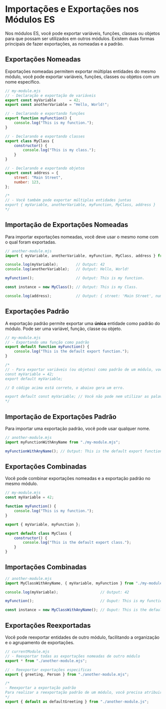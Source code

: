 # Importações e Exportações nos Módulos ES

Nos módulos ES, você pode exportar variáveis, funções, classes ou objetos para que possam ser utilizados em outros módulos. Existem duas formas principais de fazer exportações, as nomeadas e a padrão.

## Exportações Nomeadas

Exportações nomeadas permitem exportar múltiplas entidades do mesmo módulo, você pode exportar variáveis, funções, classes ou objetos com um nome específico.

```JavaScript
// my-module.mjs
// - Declaração e exportação de variáveis
export const myVariable      = 42;
export const anotherVariable = "Hello, World!";

// - Declarando e exportando funções
export function myFunction() {
    console.log("This is my function.");
}

// - Declarando e exportando classes
export class MyClass {
    constructor() {
        console.log("This is my class.");
    }
}

// - Declarando e exportando objetos
export const address = {
    street: "Main Street",
    number: 123,
};

/*
// - Você também pode exportar múltiplas entidades juntas
export { myVariable, anotherVariable, myFunction, MyClass, address }
*/
```

## Importação de Exportações Nomeadas

Para importar exportações nomeadas, você deve usar o mesmo nome com o qual foram exportadas.

```JavaScript
// another-module.mjs
import { myVariable, anotherVariable, myFunction, MyClass, address } from "./my-module.mjs";

console.log(myVariable);        // Output: 42
console.log(anotherVariable);   // Output: Hello, World!

myFunction();                   // Output: This is my function.

const instance = new MyClass(); // Output: This is my Class.

console.log(address);           // Output: { street: 'Main Street', number: 123 }
```

## Exportações Padrão

A exportação padrão permite exportar uma **única** entidade como padrão do módulo. Pode ser uma variável, função, classe ou objeto.

```JavaScript
// my-module.mjs
// - Exportando uma função como padrão
export default function myFunction() {
    console.log("This is the default export function.");
}

/*
// - Para exportar variáveis (ou objetos) como padrão de um módulo, você precisa declará-las antes de exportá-las. Por exemplo:
const myVariable = 42;
export default myVariable;

// O código acima está correto, o abaixo gera um erro.

export default const myVariable; // Você não pode nem utilizar as palavras-chave `var`, `let` e `const` após `default`.
*/
```

## Importação de Exportações Padrão

Para importar uma exportação padrão, você pode usar qualquer nome.

```JavaScript
// another-module.mjs
import myFunctionWithAnyName from "./my-module.mjs";

myFunctionWithAnyName(); // Output: This is the default export function.
```

## Exportações Combinadas

Você pode combinar exportações nomeadas e a exportação padrão no mesmo módulo.

```JavaScript
// my-module.mjs
const myVariable = 42;

function myFunction() {
    console.log("This is my function.");
}

export { myVariable, myFunction };

export default class MyClass {
    constructor() {
        console.log("This is the default export class.");
    }
}
```

## Importações Combinadas

```JavaScript
// another-module.mjs
import MyClassWithAnyName, { myVariable, myFunction } from "./my-module.mjs";

console.log(myVariable);                   // Output: 42

myFunction();                              // Ouput: This is my function.

const instance = new MyClassWithAnyName(); // Ouput: This is the default export class.
```

## Exportações Reexportadas

Você pode reexportar entidades de outro módulo, facilitando a organização e o agrupamento de exportações.

```JavaScript
// currentModule.mjs
// - Reexportar todas as exportações nomeadas de outro módulo
export * from "./another-module.mjs";

// - Reexportar exportações especificas
export { greeting, Person } from "./another-module.mjs";

/*
- Reexportar a exportação padrão
Para realizar a reexportação padrão de um módulo, você precisa atribuir um nome à exportação padrão ao reexportá-la.
*/
export { default as defaultGreeting } from "./another-module.js";
```